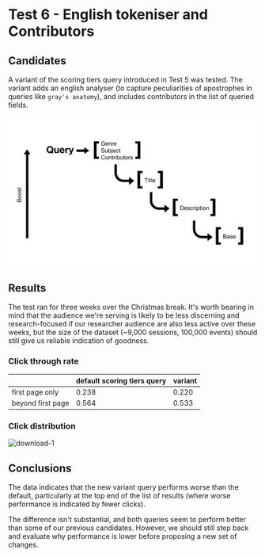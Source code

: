 # Test 6 - English tokeniser and Contributors

## Candidates

A variant of the scoring tiers query introduced in Test 5 was tested. The variant adds an english analyser \(to capture peculiarities of apostrophes in queries like `gray's anatomy`\), and includes contributors in the list of queried fields.

![rough form of a scoring tiers query](../../.gitbook/assets/scoring_tiers_v1.png)

## Results

The test ran for three weeks over the Christmas break. It's worth bearing in mind that the audience we're serving is likely to be less discerning and research-focused if our researcher audience are also less active over these weeks, but the size of the dataset \(~9,000 sessions, 100,000 events\) should still give us reliable indication of goodness.

### Click through rate

|                   | default scoring tiers query | variant |
| :---------------- | :-------------------------- | :------ |
| first page only   | 0.238                       | 0.220   |
| beyond first page | 0.564                       | 0.533   |

### Click distribution

![download-1](https://user-images.githubusercontent.com/11006680/71817901-408a3280-307f-11ea-95ee-f8aaea9e2f56.png)

## Conclusions

The data indicates that the new variant query performs worse than the default, particularly at the top end of the list of results \(where worse performance is indicated by fewer clicks\).

The difference isn't substantial, and both queries seem to perform better than some of our previous candidates. However, we should still step back and evaluate why performance is lower before proposing a new set of changes.
